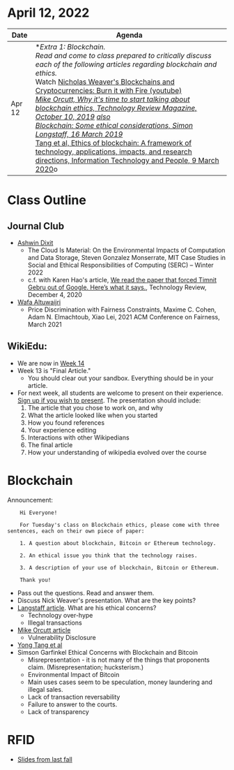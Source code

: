 # April 12, 2022
|Date|Agenda|
|-------|-----------|
|Apr 12 |**Extra 1: Blockchain.<br/>Read and come to class prepared to critically discuss each of the following articles regarding blockchain and ethics.<br/>* Watch [Nicholas Weaver's Blockchains and Cryptocurrencies: Burn it with Fire (youtube)](https://www.youtube.com/watch?v=xCHab0dNnj4)<br/>*[Mike Orcutt, Why it's time to start talking about blockchain ethics, Technology Review Magazine, October 10, 2019](../articles/2019-10-10-TR_Blockchain.md) [also](https://www.technologyreview.com/2019/10/10/132652/why-its-time-to-start-talking-about-blockchain-ethics/)<br/>[Blockchain: Some ethical considerations, Simon Longstaff, 16 March 2019](https://ethics.org.au/blockchain-some-considerations/)<br/>* [Tang et al, Ethics of blockchain: A framework of technology, applications, impacts, and research directions, Information Technology and People, 9 March 2020](https://www.emerald.com/insight/content/doi/10.1108/ITP-10-2018-0491/full/html)o<br/> |

# Class Outline
## Journal Club
* [Ashwin Dixit](https://docs.google.com/presentation/d/1oHjAUP3z7UQKZC38SsHlg__r1ObqZIsY?rtpof=true&authuser=simsong%40gmail.com&usp=drive_fs)
  * The Cloud Is Material: On the Environmental Impacts of Computation and Data Storage, Steven Gonzalez Monserrate, MIT Case Studies in Social and Ethical Responsibilities of Computing (SERC) – Winter 2022
  * c.f. with Karen Hao's article, [We read the paper that forced Timnit Gebru out of Google. Here’s what it says.](https://www.technologyreview.com/2020/12/04/1013294/google-ai-ethics-research-paper-forced-out-timnit-gebru/), Technology Review, December 4, 2020
* [Wafa Altuwaijri](https://docs.google.com/presentation/d/1oMnN2LK_3vRAZD3oK3Mp47EJtVPQ0-fi?rtpof=true&authuser=simsong%40gmail.com&usp=drive_fs)
  * Price Discrimination with Fairness Constraints, Maxime C. Cohen, Adam N. Elmachtoub, Xiao Lei, 2021 ACM Conference on Fairness, March 2021

## WikiEdu:
* We are now in [Week 14](https://dashboard.wikiedu.org/courses/George_Washington_University/DATS_6450_-_Ethics_for_Data_Science_(Spring_Semester_2022)/timeline#week-14)
* Week 13 is "Final Article."
  * You should clear out your sandbox. Everything should be in your article.
* For next week, all students are welcome to present on their experience. [Sign up if you wish to present](https://docs.google.com/spreadsheets/d/1i_ynYOWUPz0v_RICUTWsFoJnEvOYvmVwmvfUs8O9toU/edit#gid=0). The presentation should include:
  1. The article that you chose to work on, and why
  2. What the article looked like when you started
  3. How you found references
  4. Your experience editing
  5. Interactions with other Wikipedians
  6. The final article
  7. How your understanding of wikipedia evolved over the course

# Blockchain
Announcement:
```
    Hi Everyone!

    For Tuesday's class on Blockchain ethics, please come with three sentences, each on their own piece of paper:

    1. A question about blockchain, Bitcoin or Ethereum technology.

    2. An ethical issue you think that the technology raises.

    3. A description of your use of blockchain, Bitcoin or Ethereum.

    Thank you!
```

* Pass out the questions. Read and answer them.
* Discuss Nick Weaver's presentation. What are the key points?
* [Langstaff article](https://ethics.org.au/blockchain-some-considerations/). What are his ethical concerns?
  * Technology over-hype
  * Illegal transactions
* [Mike Orcutt article](https://github.com/simsong/GWU_2022-01_DATS_6450_12/blob/main/articles/2019-10-10-TR_Blockchain.md)
  * Vulnerability Disclosure
* [Yong Tang et al](https://www.emerald.com/insight/content/doi/10.1108/ITP-10-2018-0491/full/html)
* Simson Garfinkel Ethical Concerns with Blockchain and Bitcoin
  * Misrepresentation - it is not many of the things that proponents claim. (Misrepresentation; hucksterism.)
  * Environmental Impact of Bitcoin
  * Main uses cases seem to be speculation, money laundering and illegal sales.
  * Lack of transaction reversability
  * Failure to answer to the courts.
  * Lack of transparency


# RFID
* [Slides from last fall](https://drive.google.com/file/d/1LRLSZXO-FH6QKYSChnxDzN_hmFowjQy8/edit)
